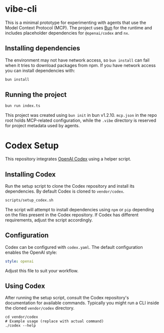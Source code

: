 # vibe-cli

This is a minimal prototype for experimenting with agents that use the
Model Context Protocol (MCP). The project uses [Bun](https://bun.sh) for the
runtime and includes placeholder dependencies for `@openai/codex` and `nx`.

## Installing dependencies

The environment may not have network access, so `bun install` can fail when
it tries to download packages from npm. If you have network access you can
install dependencies with:


```bash
bun install
```

## Running the project


```bash
bun run index.ts
```

This project was created using `bun init` in bun v1.2.10.
`mcp.json` in the repo root holds MCP-related configuration, while the `.vibe`
directory is reserved for project metadata used by agents.

# Codex Setup

This repository integrates [OpenAI Codex](https://github.com/openai/codex) using a helper script.

## Installing Codex

Run the setup script to clone the Codex repository and install its dependencies. By default
Codex is cloned to `vendor/codex`.

```bash
scripts/setup_codex.sh
```

The script will attempt to install dependencies using `npm` or `pip` depending on the files
present in the Codex repository. If Codex has different requirements, adjust the script
accordingly.

## Configuration

Codex can be configured with `codex.yaml`. The default configuration enables the OpenAI style:

```yaml
style: openai
```

Adjust this file to suit your workflow.

## Using Codex

After running the setup script, consult the Codex repository's documentation for available
commands. Typically you might run a CLI inside the cloned `vendor/codex` directory.

```
cd vendor/codex
# Example usage (replace with actual command)
./codex --help
```
